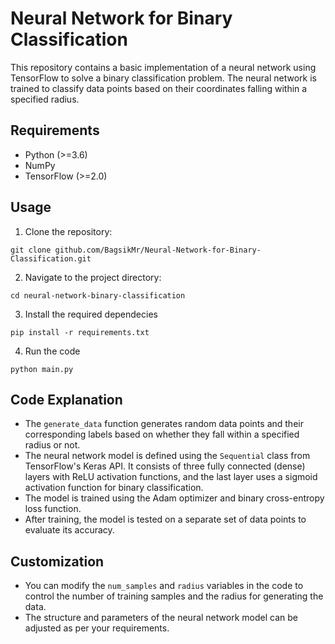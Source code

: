 # Neural Network for Binary Classification

This repository contains a basic implementation of a neural network using TensorFlow to solve a binary classification problem. The neural network is trained to classify data points based on their coordinates falling within a specified radius.

## Requirements
- Python (>=3.6)
- NumPy
- TensorFlow (>=2.0)

## Usage

1. Clone the repository:

```shell
git clone github.com/BagsikMr/Neural-Network-for-Binary-Classification.git
```

2. Navigate to the project directory:

```shell
cd neural-network-binary-classification
```

3. Install the required dependecies

```shell
pip install -r requirements.txt
```

4. Run the code
```shell
python main.py
```

## Code Explanation
- The `generate_data` function generates random data points and their corresponding labels based on whether they fall within a specified radius or not.
- The neural network model is defined using the `Sequential` class from TensorFlow's Keras API. It consists of three fully connected (dense) layers with ReLU activation functions, and the last layer uses a sigmoid activation function for binary classification.
- The model is trained using the Adam optimizer and binary cross-entropy loss function.
- After training, the model is tested on a separate set of data points to evaluate its accuracy.

## Customization
- You can modify the `num_samples` and `radius` variables in the code to control the number of training samples and the radius for generating the data.
- The structure and parameters of the neural network model can be adjusted as per your requirements.
